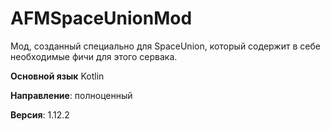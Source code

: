 # AFMSpaceUnionMod
Мод, созданный специально для SpaceUnion, который содержит в себе необходимые фичи для этого сервака.

**Основной язык** Kotlin

**Направление**: полноценный

**Версия**: 1.12.2
